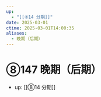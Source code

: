 ```yaml
---
up:
  - "[[⑧14 分期]]"
date: 2025-03-01
ctime: 2025-03-01T14:00:35
aliases:
  - 晚期（后期）
---
```


# ⑧147 晚期（后期）

- up: [[⑧14 分期]]

